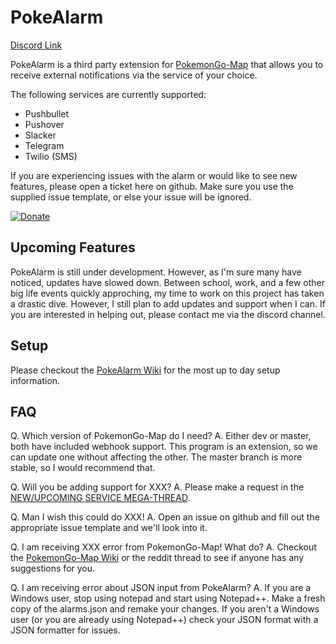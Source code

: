 # PokeAlarm

[Discord Link](https://discordapp.com/invite/am66rag)   

PokeAlarm is a third party extension for [PokemonGo-Map](https://github.com/PokemonGoMap/PokemonGo-Map) that allows you to receive external notifications via the service of your choice.

The following services are currently supported:
* Pushbullet
* Pushover
* Slacker
* Telegram 
* Twilio (SMS)

If you are experiencing issues with the alarm or would like to see new features, please open a ticket here on github. Make sure you use the supplied issue template, or else your issue will be ignored.

[![Donate](https://img.shields.io/badge/Donate-PayPal-green.svg)](https://www.paypal.com/cgi-bin/webscr?cmd=_donations&business=5W9ZTLMS5NB28&lc=US&item_name=PokeAlarm&currency_code=USD&bn=PP%2dDonationsBF%3abtn_donateCC_LG%2egif%3aNonHosted)    

## Upcoming Features

PokeAlarm is still under development. However, as I'm sure many have noticed, updates have slowed down. Between school, work, and a few other big life events quickly approching, my time to work on this project has taken a drastic dive. However, I still plan to add updates and support when I can. If you are interested in helping out, please contact me via the discord channel.
 
## Setup

Please checkout the [PokeAlarm Wiki](https://github.com/kvangent/PokeAlarm/wiki) for the most up to day setup information.

## FAQ

Q. Which version of PokemonGo-Map do I need?
A. Either dev or master, both have included webhook support. This program is an extension, so we can update one without affecting the other. The master branch is more stable, so I would recommend that. 

Q. Will you be adding support for XXX?
A. Please make a request in the [NEW/UPCOMING SERVICE MEGA-THREAD](https://github.com/kvangent/PokeAlarm/issues/147).

Q. Man I wish this could do XXX!
A. Open an issue on github and fill out the appropriate issue template and we'll look into it. 

Q. I am receiving XXX error from PokemonGo-Map! What do?
A. Checkout the [PokemonGo-Map Wiki](https://github.com/PokemonGoMap/PokemonGo-Map/wiki) or the reddit thread to see if anyone has any suggestions for you.

Q. I am receiving error about JSON input from PokeAlarm?
A. If you are a Windows user, stop using notepad and start using Notepad++. Make a fresh copy of the alarms.json and remake your changes. If you aren't a Windows user (or you are already using Notepad++) check your JSON format with a JSON formatter for issues.
